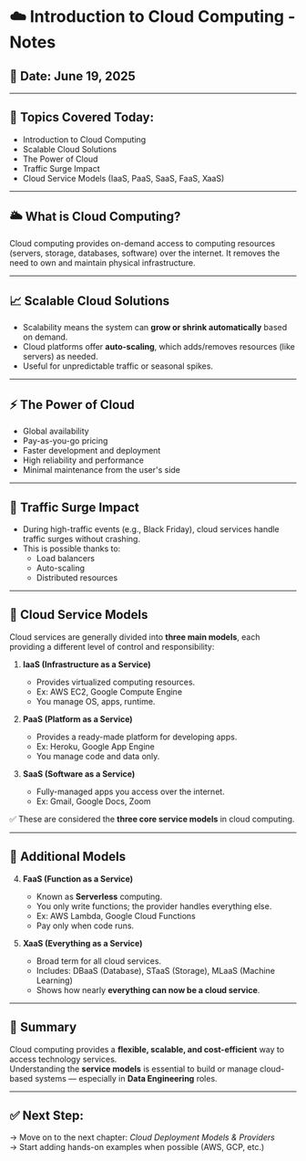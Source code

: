 # ☁️ Introduction to Cloud Computing - Notes

## 📅 Date: June 19, 2025

---

## 🧠 Topics Covered Today:
- Introduction to Cloud Computing  
- Scalable Cloud Solutions  
- The Power of Cloud  
- Traffic Surge Impact  
- Cloud Service Models (IaaS, PaaS, SaaS, FaaS, XaaS)

---

## 🌥️ What is Cloud Computing?
Cloud computing provides on-demand access to computing resources (servers, storage, databases, software) over the internet. It removes the need to own and maintain physical infrastructure.

---

## 📈 Scalable Cloud Solutions
- Scalability means the system can **grow or shrink automatically** based on demand.
- Cloud platforms offer **auto-scaling**, which adds/removes resources (like servers) as needed.
- Useful for unpredictable traffic or seasonal spikes.

---

## ⚡ The Power of Cloud
- Global availability
- Pay-as-you-go pricing
- Faster development and deployment
- High reliability and performance
- Minimal maintenance from the user's side

---

## 🚦 Traffic Surge Impact
- During high-traffic events (e.g., Black Friday), cloud services handle traffic surges without crashing.
- This is possible thanks to:
  - Load balancers
  - Auto-scaling
  - Distributed resources

---

## 🧱 Cloud Service Models

Cloud services are generally divided into **three main models**, each providing a different level of control and responsibility:

1. **IaaS (Infrastructure as a Service)**  
   - Provides virtualized computing resources.  
   - Ex: AWS EC2, Google Compute Engine  
   - You manage OS, apps, runtime.

2. **PaaS (Platform as a Service)**  
   - Provides a ready-made platform for developing apps.  
   - Ex: Heroku, Google App Engine  
   - You manage code and data only.

3. **SaaS (Software as a Service)**  
   - Fully-managed apps you access over the internet.  
   - Ex: Gmail, Google Docs, Zoom

✅ These are considered the **three core service models** in cloud computing.

---

## 🔁 Additional Models

4. **FaaS (Function as a Service)**  
   - Known as **Serverless** computing.  
   - You only write functions; the provider handles everything else.  
   - Ex: AWS Lambda, Google Cloud Functions  
   - Pay only when code runs.

5. **XaaS (Everything as a Service)**  
   - Broad term for all cloud services.  
   - Includes: DBaaS (Database), STaaS (Storage), MLaaS (Machine Learning)  
   - Shows how nearly **everything can now be a cloud service**.

---

## 📌 Summary

Cloud computing provides a **flexible, scalable, and cost-efficient** way to access technology services.  
Understanding the **service models** is essential to build or manage cloud-based systems — especially in **Data Engineering** roles.

---

## ✅ Next Step:
→ Move on to the next chapter: *Cloud Deployment Models & Providers*  
→ Start adding hands-on examples when possible (AWS, GCP, etc.)

